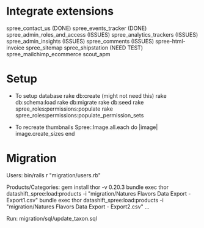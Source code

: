# Integrate extensions
spree_contact_us (DONE)
spree_events_tracker (DONE)
spree_admin_roles_and_access (ISSUES)
spree_analytics_trackers (ISSUES)
spree_admin_insights (ISSUES)
spree_comments (ISSUES)
spree-html-invoice
spree_sitemap
spree_shipstation (NEED TEST)
spree_mailchimp_ecommerce
scout_apm

# Setup

* To setup database
rake db:create (might not need this)
rake db:schema:load
rake db:migrate
rake db:seed
rake spree_roles:permissions:populate
rake spree_roles:permissions:populate_permission_sets


* To recreate thumbnails
Spree::Image.all.each do |image| image.create_sizes end


# Migration
Users:
bin/rails r "migration/users.rb"

Products/Categories:
gem install thor -v 0.20.3
bundle exec thor datashift_spree:load:products -i "migration/Natures Flavors Data Export - Export1.csv"
bundle exec thor datashift_spree:load:products -i "migration/Natures Flavors Data Export - Export2.csv"
...

Run:
migration/sql/update_taxon.sql
